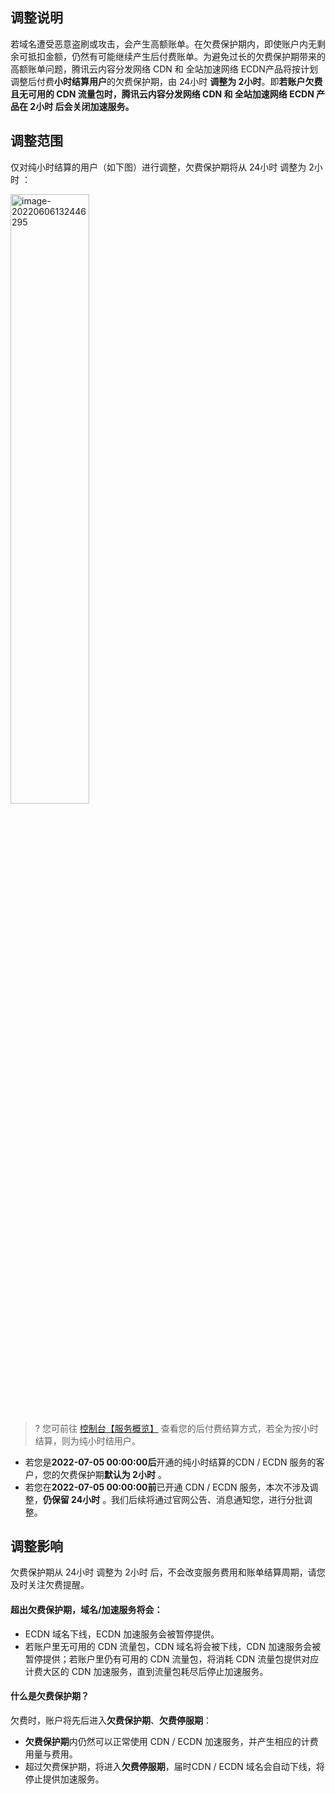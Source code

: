 ## 调整说明

若域名遭受恶意盗刷或攻击，会产生高额账单。在欠费保护期内，即使账户内无剩余可抵扣金额，仍然有可能继续产生后付费账单。为避免过长的欠费保护期带来的高额账单问题，腾讯云内容分发网络 CDN 和 全站加速网络 ECDN产品将按计划调整后付费**小时结算用户**的欠费保护期，由 24小时 **调整为 2小时**。即**若账户欠费且无可用的 CDN 流量包时，腾讯云内容分发网络 CDN 和 全站加速网络 ECDN 产品在 2小时 后会关闭加速服务。**



## 调整范围

仅对纯小时结算的用户（如下图）进行调整，欠费保护期将从 24小时 调整为 2小时 ：

<img src="https://qcloudimg.tencent-cloud.cn/raw/3b6c04b9f489344e253e56793b0694ac.jpg" alt="image-20220606132446295" style="width:50%;" />



> ? 您可前往 [控制台【服务概览】](https://console.cloud.tencent.com/cdn) 查看您的后付费结算方式，若全为按小时结算，则为纯小时结用户。

- 若您是**2022-07-05 00:00:00后**开通的纯小时结算的CDN / ECDN 服务的客户，您的欠费保护期**默认为 2小时** 。
- 若您在**2022-07-05 00:00:00前**已开通 CDN / ECDN 服务，本次不涉及调整，**仍保留 24小时** 。我们后续将通过官网公告、消息通知您，进行分批调整。

## 调整影响

欠费保护期从 24小时 调整为 2小时 后，不会改变服务费用和账单结算周期，请您及时关注欠费提醒。

#### 超出欠费保护期，域名/加速服务将会：

- ECDN 域名下线，ECDN 加速服务会被暂停提供。
- 若账户里无可用的 CDN 流量包，CDN 域名将会被下线，CDN 加速服务会被暂停提供；若账户里仍有可用的 CDN 流量包，将消耗 CDN 流量包提供对应计费大区的 CDN 加速服务，直到流量包耗尽后停止加速服务。

#### 什么是欠费保护期？

欠费时，账户将先后进入**欠费保护期**、**欠费停服期**：

- **欠费保护期**内仍然可以正常使用 CDN / ECDN 加速服务，并产生相应的计费用量与费用。
- 超过欠费保护期，将进入**欠费停服期**，届时CDN / ECDN 域名会自动下线，将停止提供加速服务。

